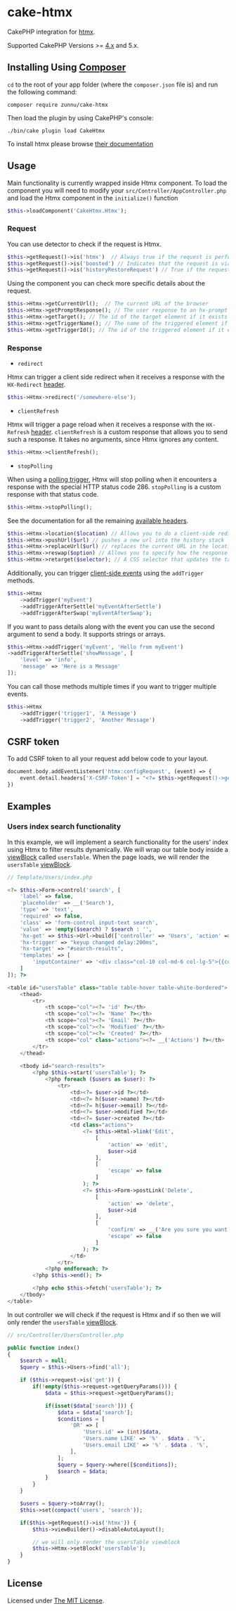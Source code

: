 # cake-htmx

CakePHP integration for [htmx](https://htmx.org/).

Supported CakePHP Versions >= [4.x](https://github.com/zunnu/cake-htmx/tree/4.x) and 5.x.

## Installing Using [Composer][composer]

`cd` to the root of your app folder (where the `composer.json` file is) and run the following command:

```
composer require zunnu/cake-htmx
```
Then load the plugin by using CakePHP's console:

```
./bin/cake plugin load CakeHtmx
```
To install htmx please browse [their documentation](https://htmx.org/docs/#installing)

## Usage

Main functionality is currently wrapped inside Htmx component.
To load the component you will need to modify your `src/Controller/AppController.php` and load the Htmx component in the `initialize()` function
```php
$this->loadComponent('CakeHtmx.Htmx');
```

### Request

You can use detector to check if the request is Htmx.  
```php
$this->getRequest()->is('htmx')  // Always true if the request is performed by Htmx
$this->getRequest()->is('boosted') // Indicates that the request is via an element using hx-boost
$this->getRequest()->is('historyRestoreRequest') // True if the request is for history restoration after a miss in the local history cache
```
Using the component you can check more specific details about the request.  
```php
$this->Htmx->getCurrentUrl();  // The current URL of the browser
$this->Htmx->getPromptResponse(); // The user response to an hx-prompt
$this->Htmx->getTarget(); // The id of the target element if it exists
$this->Htmx->getTriggerName(); // The name of the triggered element if it exists
$this->Htmx->getTriggerId(); // The id of the triggered element if it exists
```

### Response
- `redirect`

Htmx can trigger a client side redirect when it receives a response with the `HX-Redirect` [header](https://htmx.org/reference/#response_headers).  

```php
$this->Htmx->redirect('/somewhere-else');
```

- `clientRefresh`

Htmx will trigger a page reload when it receives a response with the `HX-Refresh` [header](https://htmx.org/reference/#response_headers). `clientRefresh` is a custom response that allows you to send such a response. It takes no arguments, since Htmx ignores any content.

```php
$this->Htmx->clientRefresh();
```

- `stopPolling`

When using a [polling trigger](https://htmx.org/docs/#polling), Htmx will stop polling when it encounters a response with the special HTTP status code 286. `stopPolling` is a custom response with that status code.

```php
$this->Htmx->stopPolling();
```

See the documentation for all the remaining [available headers](https://htmx.org/reference/#response_headers).  
```php
$this->Htmx->location($location) // Allows you to do a client-side redirect that does not do a full page reload
$this->Htmx->pushUrl($url) // pushes a new url into the history stack
$this->Htmx->replaceUrl($url) // replaces the current URL in the location bar
$this->Htmx->reswap($option) // Allows you to specify how the response will be swapped
$this->Htmx->retarget($selector); // A CSS selector that updates the target of the content update to a different element on the page
```
Additionally, you can trigger [client-side events](https://htmx.org/headers/hx-trigger/) using the `addTrigger` methods.

```php
$this->Htmx
    ->addTrigger('myEvent')
    ->addTriggerAfterSettle('myEventAfterSettle')
    ->addTriggerAfterSwap('myEventAfterSwap');
```

If you want to pass details along with the event you can use the second argument to send a body. It supports strings or arrays.

```php
$this->Htmx->addTrigger('myEvent', 'Hello from myEvent')
->addTriggerAfterSettle('showMessage', [
    'level' => 'info',
    'message' => 'Here is a Message'
]);
```

You can call those methods multiple times if you want to trigger multiple events.

```php
$this->Htmx
    ->addTrigger('trigger1', 'A Message')
    ->addTrigger('trigger2', 'Another Message')
```

## CSRF token

To add CSRF token to all your request add below code to your layout.

```php
document.body.addEventListener('htmx:configRequest', (event) => {
    event.detail.headers['X-CSRF-Token'] = "<?= $this->getRequest()->getAttribute('csrfToken') ?>";
})
```

## Examples

### Users index search functionality

In this example, we will implement a search functionality for the users' index using Htmx to filter results dynamically. We will wrap our table body inside a [viewBlock](https://book.cakephp.org/5/en/views.html#using-view-blocks) called `usersTable`. When the page loads, we will render the `usersTable` [viewBlock](https://book.cakephp.org/5/en/views.html#using-view-blocks).

```php
// Template/Users/index.php

<?= $this->Form->control('search', [
    'label' => false, 
    'placeholder' => __('Search'),
    'type' => 'text', 
    'required' => false, 
    'class' => 'form-control input-text search',
    'value' => !empty($search) ? $search : '',
    'hx-get' => $this->Url->build(['controller' => 'Users', 'action' => 'index']),
    'hx-trigger' => "keyup changed delay:200ms",
    'hx-target' => "#search-results",
    'templates' => [
        'inputContainer' => '<div class="col-10 col-md-6 col-lg-5">{{content}}</div>'
    ]
]); ?>

<table id="usersTable" class="table table-hover table-white-bordered">
    <thead>
        <tr>
            <th scope="col"><?= 'id' ?></th>
            <th scope="col"><?= 'Name' ?></th>
            <th scope="col"><?= 'Email' ?></th>
            <th scope="col"><?= 'Modified' ?></th>
            <th scope="col"><?= 'Created' ?></th>
            <th scope="col" class="actions"><?= __('Actions') ?></th>
        </tr>
    </thead>
    
    <tbody id="search-results">
        <?php $this->start('usersTable'); ?>
            <?php foreach ($users as $user): ?>
                <tr>
                    <td><?= $user->id ?></td>
                    <td><?= h($user->name) ?></td>
                    <td><?= h($user->email) ?></td>
                    <td><?= $user->modified ?></td>
                    <td><?= $user->created ?></td>
                    <td class="actions">
                        <?= $this->Html->link('Edit',
                            [
                                'action' => 'edit',
                                $user->id
                            ],
                            [
                                'escape' => false
                            ]
                        ); ?>
                        <?= $this->Form->postLink('Delete',
                            [
                                'action' => 'delete',
                                $user->id
                            ],
                            [
                                'confirm' => __('Are you sure you want to delete user {0}?', $user->email),
                                'escape' => false
                            ]
                        ); ?>
                    </td>
                </tr>
            <?php endforeach; ?>
        <?php $this->end(); ?>

        <?php echo $this->fetch('usersTable'); ?>
    </tbody>
</table>
```
In out controller we will check if the request is Htmx and if so then we will only render the `usersTable` [viewBlock](https://book.cakephp.org/5/en/views.html#using-view-blocks).

```php
// src/Controller/UsersController.php

public function index()
{
    $search = null;
    $query = $this->Users->find('all');

    if ($this->request->is('get')) {
        if(!empty($this->request->getQueryParams())) {
            $data = $this->request->getQueryParams();

            if(isset($data['search'])) {
                $data = $data['search'];
                $conditions = [
                    'OR' => [
                        'Users.id' => (int)$data,
                        'Users.name LIKE' => '%' . $data . '%',
                        'Users.email LIKE' => '%' . $data . '%',
                    ],
                ];
                $query = $query->where([$conditions]);
                $search = $data;
            }
        }
    }

    $users = $query->toArray();
    $this->set(compact('users', 'search'));

    if($this->getRequest()->is('htmx')) {
        $this->viewBuilder()->disableAutoLayout();

        // we will only render the usersTable viewblock
        $this->Htmx->setBlock('usersTable');
    }
}
```



## License

Licensed under [The MIT License][mit].

[cakephp]:http://cakephp.org
[composer]:http://getcomposer.org
[mit]:http://www.opensource.org/licenses/mit-license.php
